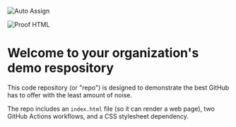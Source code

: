 ![Auto Assign](https://github.com/istanbul4/demo-repository/actions/workflows/auto-assign.yml/badge.svg)

![Proof HTML](https://github.com/istanbul4/demo-repository/actions/workflows/proof-html.yml/badge.svg)

# Welcome to your organization's demo respository
This code repository (or "repo") is designed to demonstrate the best GitHub has to offer with the least amount of noise.

The repo includes an `index.html` file (so it can render a web page), two GitHub Actions workflows, and a CSS stylesheet dependency.

